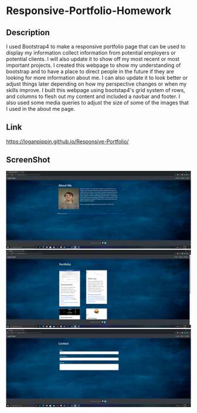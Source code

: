 # Responsive-Portfolio-Homework

## Description

I used Bootstrap4 to make a responsive portfolio page that can be used to display my information collect information from potential employers or potential clients. I will also update it to show off my most recent or most important projects. I created this webpage to show my understanding of bootstrap and to have a place to direct people in the future if they are looking for more information about me. I can also update it to look better or adjust things later depending on how my perspective changes or when my skills improve. I built this webpage using bootstap4's grid system of rows, and columns to flesh out my content and included a navbar and footer. I also used some media queries to adjust the size of some of the images that I used in the about me page.

## Link

https://loganpippin.github.io/Responsive-Portfolio/

## ScreenShot

![portfolio main](./Assests/S1.png)
![projects](./Assests/S2.png)
![contact](./Assests/S3.png)
